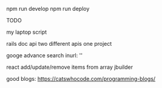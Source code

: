 npm run develop
npm run deploy

TODO 

my laptop script

rails doc api two different apis one project


googe advance search inurl: ''

react add/update/remove items from array
jbuilder


good blogs:
https://catswhocode.com/programming-blogs/
